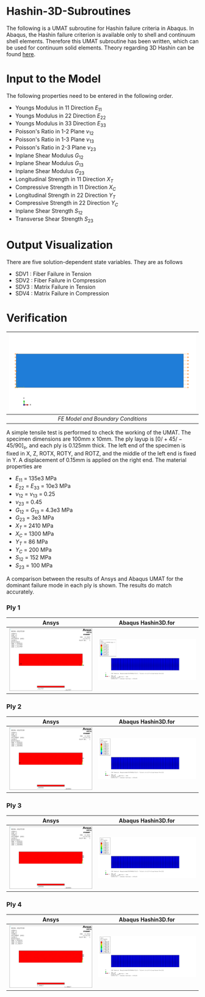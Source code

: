 # Hashin-3D-Subroutines

The following is a UMAT subroutine for Hashin failure criteria in Abaqus. In Abaqus, the Hashin failure criterion is available only to shell and continuum shell elements. Therefore this UMAT subroutine has been written, which can be used for continuum solid elements. Theory regarding 3D Hashin can be found [here](https://asmedigitalcollection.asme.org/appliedmechanics/article-abstract/47/2/329/390775/Failure-Criteria-for-Unidirectional-Fiber?redirectedFrom=fulltext).

# Input to the Model

The following properties need to be entered in the following order.
  * Youngs Modulus in 11 Direction $E_{11}$
  * Youngs Modulus in 22 Direction $E_{22}$
  * Youngs Modulus in 33 Direction $E_{33}$
  * Poisson's Ratio in 1-2 Plane $\nu_{12}$
  * Poisson's Ratio in 1-3 Plane $\nu_{13}$
  * Poisson's Ratio in 2-3 Plane $\nu_{23}$
  * Inplane Shear Modulus $G_{12}$
  * Inplane Shear Modulus $G_{13}$
  * Inplane Shear Modulus $G_{23}$
  * Longitudinal Strength in 11 Direction $X_T$
  * Compressive Strength in 11 Direction $X_C$
  * Longitudinal Strength in 22 Direction $Y_T$
  * Compressive Strength in 22 Direction $Y_C$
  * Inplane Shear Strength $S_{12}$
  * Transverse Shear Strength $S_{23}$
  
# Output Visualization
 
There are five solution-dependent state variables. They are as follows
  * SDV1 : Fiber Failure in Tension
  * SDV2 : Fiber Failure in Compression
  * SDV3 : Matrix Failure in Tension
  * SDV4 : Matrix Failure in Compression
 
# Verification

| ![](Images/Load&BC.png) | 
|:--:| 
| *FE Model and Boundary Conditions* |


A simple tensile test is performed to check the working of the UMAT. The specimen dimensions are 100mm x 10mm. The ply layup is $[0/+45/-45/90]_s$, and each ply is 0.125mm thick. The left end of the specimen is fixed in X, Z, ROTX, ROTY, and ROTZ, and the middle of the left end is fixed in Y. A displacement of 0.15mm is applied on the right end. The material properties are
* $E_{11}$ = 135e3 MPa
* $E_{22}$ = $E_{33}$ = 10e3 MPa
* $\nu_{12}$ = $\nu_{13}$ = 0.25
* $\nu_{23}$ = 0.45
* $G_{12}$ = $G_{13}$ = 4.3e3 MPa
* $G_{23}$ = 3e3 MPa
* $X_T$ = 2410 MPa
* $X_C$ = 1300 MPa
* $Y_T$ = 86 MPa
* $Y_C$ = 200 MPa
* $S_{12}$ = 152 MPa
* $S_{23}$ = 100 MPa

A comparison between the results of Ansys and Abaqus UMAT for the dominant failure mode in each ply is shown. The results do match accurately.

### Ply 1
|     Ansys       |      Abaqus Hashin3D.for
:-------------------------:|:-------------------------:
![](Images/Ply1_Ansys.png) |  ![](Images/Ply1_UMAT.png)

### Ply 2
|     Ansys       |      Abaqus Hashin3D.for
:-------------------------:|:-------------------------:
![](Images/Ply2_Ansys.png) |  ![](Images/Ply2_UMAT.png)

### Ply 3
|     Ansys       |     Abaqus Hashin3D.for
:-------------------------:|:-------------------------:
![](Images/Ply3_Ansys.png) |  ![](Images/Ply3_UMAT.png)

### Ply 4
|     Ansys       |      Abaqus Hashin3D.for
:-------------------------:|:-------------------------:
![](Images/Ply4_Ansys.png) |  ![](Images/Ply4_UMAT.png)
